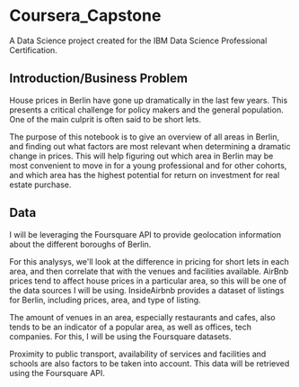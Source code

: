 # Coursera_Capstone

A Data Science project created for the IBM Data Science Professional Certification.

## Introduction/Business Problem
House prices in Berlin have gone up dramatically in the last few years. This presents a critical challenge for policy makers and the general population. One of the main culprit is often said to be short lets.

The purpose of this notebook is to give an overview of all areas in Berlin, and finding out what factors are most relevant when determining a dramatic change in prices. This will help figuring out which area in Berlin may be most convenient to move in for a young professional and for other cohorts, and which area has the highest potential for return on investment for real estate purchase.

## Data
I will be leveraging the Foursquare API to provide geolocation information about the different boroughs of Berlin.

For this analysys, we'll look at the difference in pricing for short lets in each area, and then correlate that with the venues and facilities available. AirBnb prices tend to affect house prices in a particular area, so this will be one of the data sources I will be using. InsideAirbnb provides a dataset of listings for Berlin, including prices, area, and type of listing.

The amount of venues in an area, especially restaurants and cafes, also tends to be an indicator of a popular area, as well as offices, tech companies. For this, I will be using the Foursquare datasets.

Proximity to public transport, availability of services and facilities and schools are also factors to be taken into account. This data will be retrieved using the Foursquare API.
